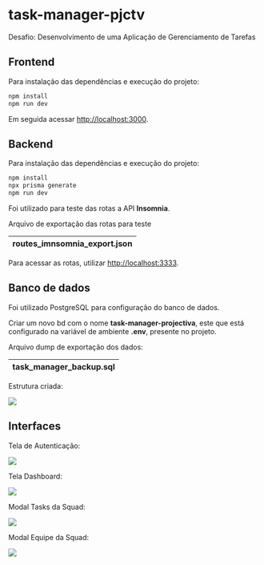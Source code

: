 # task-manager-pjctv

Desafio: Desenvolvimento de uma Aplicação de Gerenciamento de Tarefas

## Frontend

Para instalação das dependências e execução do projeto:

```bash
npm install
npm run dev
```

Em seguida acessar [http://localhost:3000](http://localhost:3000).

## Backend

Para instalação das dependências e execução do projeto:

```bash
npm install
npx prisma generate
npm run dev
```

Foi utilizado para teste das rotas a API **Insomnia**.

Arquivo de exportação das rotas para teste

| routes_imnsomnia_export.json | 
| :-------- | 

Para acessar as rotas, utilizar [http://localhost:3333](http://localhost:3333).

## Banco de dados

Foi utilizado PostgreSQL para configuração do banco de dados. 

Criar um novo bd com o nome **task-manager-projectiva**, este que está configurado na variável de ambiente **.env**, presente no projeto.

Arquivo dump de exportação dos dados:

| task_manager_backup.sql | 
| :-------- | 

Estrutura criada:

![](https://i.imgur.com/3a1oxLi.png)

## Interfaces

Tela de Autenticação:

![](https://i.imgur.com/cdxNlKs.png)

Tela Dashboard:

![](https://i.imgur.com/OeN0wzG.png)

Modal Tasks da Squad:

![](https://i.imgur.com/4COC7o6.png)

Modal Equipe da Squad:

![](https://i.imgur.com/wD7QpeO.png)
